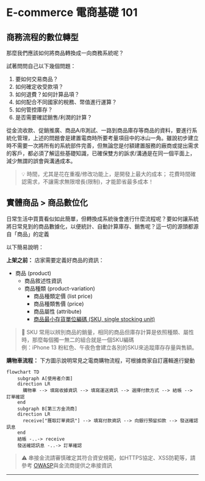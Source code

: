 # E-commerce 電商基礎 101

## 商務流程的數位轉型

那麼我們應該如何將商品轉換成一向商務系統呢？

試著問問自己以下幾個問題：

1. 要如何交易商品？
2. 如何確定收受款項？
3. 如何退費？如何計算品項？
4. 如何配合不同國家的稅務、幣值進行運算？
5. 如何管控庫存？
6. 是否需要確認銷售/利潤的計算？

從金流收款、促銷推廣、商品A/B測試、一路到商品庫存等商品的資料，要進行系統化管理，上述的問題會是建置電商時所要考量項目中的冰山一角。雖說初步建立時不需要一次將所有的系統部件完善，但無論您是付額建置服務的廠商或提出需求的客戶，都必須了解這些基礎知識，已確保雙方的訴求/溝通是在同一個平面上，減少無謂的誤會與溝通成本。

<blockquote>
💡 時間，尤其是花在重複/修改功能上，是開發上最大的成本；
花費時間確認需求，不讓需求無限增長(限制)，才能節省最多成本！
</blockquote>

## 實體商品 > 商品數位化

日常生活中買賣看似如此簡單，但轉換成系統後會進行什麼流程呢？要如何讓系統將日常見到的商品數據化，以便統計、自動計算庫存、銷售呢？這一切的源頭都源自「商品」的定義

以下簡易說明：

**上架之前：**
店家需要定義好商品的資訊：<br>
- 商品 (product)
  - 商品敘述性資訊
  - 商品種類 (product-variation)
    - 商品種類定價 (list price)
    - 商品種類售價 (price)
    - 商品屬性 (attribute)
    - [商品最小存貨單位編碼 (SKU, single stocking unit)](https://wiki.mbalib.com/zh-tw/SKU%E7%AE%A1%E7%90%86)

<blockquote>
👋 SKU 常用以辨別商品的銷量，相同的商品但庫存計算是依照種類、屬性時，那麼每個獨一無二的組合就是一個SKU編碼<br>例：iPhone 13 粉紅色、午夜色會建立各別的SKU來追蹤庫存存量與售額。
</blockquote>

**購物車流程：**
下方圖示說明常見之電商購物流程，可根據商家自訂邏輯進行變動

```mermaid
flowchart TD
    subgraph A[使用者介面]
    direction LR
      購物車 --> 填寫收據資訊 --> 填寫運送資訊 --> 選擇付款方式 --> 結帳 --> 訂單確認
    end
    subgraph B[第三方金流商]
    direction LR
      receive["獲取訂單資訊"] --> 填寫付款資訊 --> 向銀行預留扣款 --> 發送確認訊息
    end
    結帳 -..-> receive
    發送確認訊息 -..-> 訂單確認
```

<blockquote>
⚠️ 串接金流請審慎確定其符合資安規範，如HTTPS協定、XSS防範等，請參考 <a href="https://owasp.org/www-project-secure-coding-practices-quick-reference-guide/migrated_content" target="_blank">OWASP</a>與金流商提供之串接資訊
</blockquote>

---